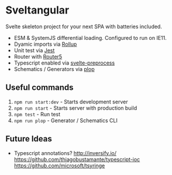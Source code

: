 # Sveltangular

Svelte skeleton project for your next SPA with batteries included.

* ESM & SystemJS differential loading. Configured to run on IE11.
* Dyamic imports via [Rollup](https://rollupjs.org/guide/en/)
* Unit test via [Jest](https://jestjs.io/)
* Router with [Router5](https://router5.js.org/)
* Typescript enabled via [svelte-preprocess](https://www.npmjs.com/package/svelte-preprocess)
* Schematics / Generators via [plop](https://plopjs.com/)

## Useful commands

1. `npm run start:dev` - Starts development server
2. `npm run start` - Starts server with production build
3. `npm test` - Run test
4. `npm run plop` - Generator / Schematics CLI

## Future Ideas

* Typescript annotations?
http://inversify.io/
https://github.com/thiagobustamante/typescript-ioc
https://github.com/microsoft/tsyringe